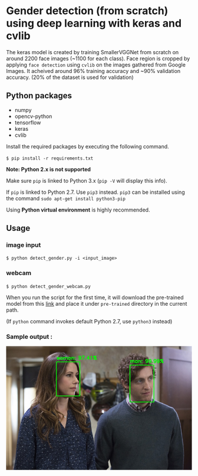 # Gender detection (from scratch) using deep learning with keras and cvlib
The keras model is created by training SmallerVGGNet from scratch on around 2200 face images (~1100 for each class). Face region is cropped by applying `face detection` using `cvlib` on the images gathered from Google Images. It acheived around 96% training accuracy and ~90% validation accuracy. (20% of the dataset is used for validation)

## Python packages
* numpy
* opencv-python
* tensorflow
* keras
* cvlib

Install the required packages by executing the following command.

`$ pip install -r requirements.txt`

**Note: Python 2.x is not supported** 

Make sure `pip` is linked to Python 3.x  (`pip -V` will display this info).

If `pip` is linked to Python 2.7. Use `pip3` instead. 
`pip3` can be installed using the command `sudo apt-get install python3-pip`

Using **Python virtual environment** is highly recommended.

## Usage

### image input
`$ python detect_gender.py -i <input_image>`

### webcam
`$ python detect_gender_webcam.py`

When you run the script for the first time, it will download the pre-trained model from this [link](https://s3.ap-south-1.amazonaws.com/arunponnusamy/pre-trained-weights/gender_detection.model) and place it under `pre-trained` directory in the current path.

(If `python` command invokes default Python 2.7, use `python3` instead)

### Sample output :

![](sample_output.jpg)
